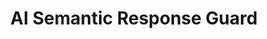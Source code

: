 ---
title: 'AI Semantic Response Guard'
name: 'AI Semantic Response Guard'

content_type: plugin

publisher: kong-inc
description: 'Permit or block prompts based on semantic similarity to known LLM responses, preventing misuse of llm/v1/chat or llm/v1/completions requests'


products:
    - gateway

works_on:
    - on-prem
    - konnect

min_version:
    gateway: '3.12'

topologies:
  on_prem:
    - hybrid
    - db-less
    - traditional
  konnect_deployments:
    - hybrid
    - cloud-gateways
    - serverless


icon: plugin-slug.png # e.g. acme.svg or acme.png

tags:
    - ai
---